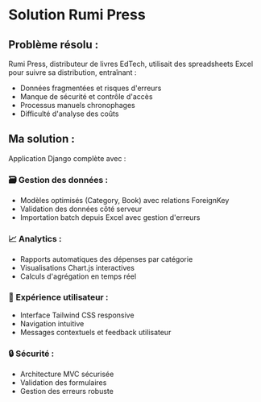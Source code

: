 # Solution Rumi Press

## Problème résolu :
Rumi Press, distributeur de livres EdTech, utilisait des spreadsheets Excel pour suivre sa distribution, entraînant :
- Données fragmentées et risques d'erreurs
- Manque de sécurité et contrôle d'accès
- Processus manuels chronophages
- Difficulté d'analyse des coûts

## Ma solution :
Application Django complète avec :

### 🗃️ Gestion des données :
- Modèles optimisés (Category, Book) avec relations ForeignKey
- Validation des données côté serveur
- Importation batch depuis Excel avec gestion d'erreurs

### 📈 Analytics :
- Rapports automatiques des dépenses par catégorie
- Visualisations Chart.js interactives
- Calculs d'agrégation en temps réel

### 🎨 Expérience utilisateur :
- Interface Tailwind CSS responsive
- Navigation intuitive
- Messages contextuels et feedback utilisateur

### 🔒 Sécurité :
- Architecture MVC sécurisée
- Validation des formulaires
- Gestion des erreurs robuste
